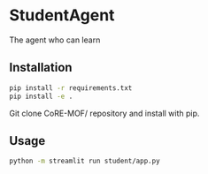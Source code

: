 # StudentAgent

The agent who can learn

## Installation

```bash
pip install -r requirements.txt
pip install -e .
```
Git clone CoRE-MOF/ repository and install with pip.

## Usage

```bash
python -m streamlit run student/app.py
```
